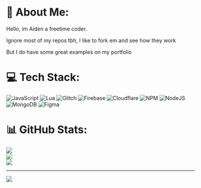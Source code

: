 # 💫 About Me:
Hello, im Aiden a freetime coder.

Ignore most of my repos tbh, I like to fork em and see how they work

But I do have some great examples on my portfolio


# 💻 Tech Stack:
![JavaScript](https://img.shields.io/badge/javascript-%23323330.svg?style=for-the-badge&logo=javascript&logoColor=%23F7DF1E) ![Lua](https://img.shields.io/badge/lua-%232C2D72.svg?style=for-the-badge&logo=lua&logoColor=white) ![Glitch](https://img.shields.io/badge/glitch-%233333FF.svg?style=for-the-badge&logo=glitch&logoColor=white) ![Firebase](https://img.shields.io/badge/firebase-%23039BE5.svg?style=for-the-badge&logo=firebase) ![Cloudflare](https://img.shields.io/badge/Cloudflare-F38020?style=for-the-badge&logo=Cloudflare&logoColor=white) ![NPM](https://img.shields.io/badge/NPM-%23CB3837.svg?style=for-the-badge&logo=npm&logoColor=white) ![NodeJS](https://img.shields.io/badge/node.js-6DA55F?style=for-the-badge&logo=node.js&logoColor=white) ![MongoDB](https://img.shields.io/badge/MongoDB-%234ea94b.svg?style=for-the-badge&logo=mongodb&logoColor=white) ![Figma](https://img.shields.io/badge/figma-%23F24E1E.svg?style=for-the-badge&logo=figma&logoColor=white)
# 📊 GitHub Stats:
![](https://github-readme-stats.vercel.app/api?username=WarpedEntrance&theme=dark&hide_border=false&include_all_commits=true&count_private=false)<br/>
![](https://github-readme-streak-stats.herokuapp.com/?user=WarpedEntrance&theme=dark&hide_border=false)<br/>
![](https://github-readme-stats.vercel.app/api/top-langs/?username=WarpedEntrance&theme=dark&hide_border=false&include_all_commits=true&count_private=false&layout=compact)

---
[![](https://visitcount.itsvg.in/api?id=WarpedEntrance&icon=0&color=0)](https://visitcount.itsvg.in)

<!-- Proudly created with GPRM ( https://gprm.itsvg.in ) -->
